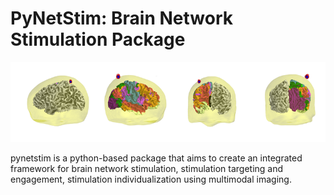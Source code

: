 PyNetStim: Brain Network Stimulation Package
===============================================

<img src='./docs/logo-resized.png' style="horizontal-align:middle">

pynetstim is a python-based package that aims to create an integrated framework for brain network stimulation, stimulation targeting and engagement, stimulation individualization using multimodal imaging.


	




